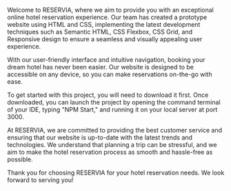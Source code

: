 Welcome to RESERVIA, where we aim to provide you with an exceptional online hotel reservation experience. Our team has created a prototype website using HTML and CSS, implementing the latest development techniques such as Semantic HTML, CSS Flexbox, CSS Grid, and Responsive design to ensure a seamless and visually appealing user experience.

With our user-friendly interface and intuitive navigation, booking your dream hotel has never been easier. Our website is designed to be accessible on any device, so you can make reservations on-the-go with ease.

To get started with this project, you will need to download it first. Once downloaded, you can launch the project by opening the command terminal of your IDE, typing "NPM Start," and running it on your local server at port 3000.

At RESERVIA, we are committed to providing the best customer service and ensuring that our website is up-to-date with the latest trends and technologies. We understand that planning a trip can be stressful, and we aim to make the hotel reservation process as smooth and hassle-free as possible.

Thank you for choosing RESERVIA for your hotel reservation needs. We look forward to serving you!
